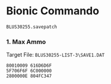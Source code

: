 #  Bionic Commando 

`BLUS30255.savepatch`

### 1. Max Ammo

Target File: `BLUS30255-LIST-3\SAVE1.DAT`

```
80010009 616D6D6F
5F706F6F 6C000000
2800000E 804FC347
```

